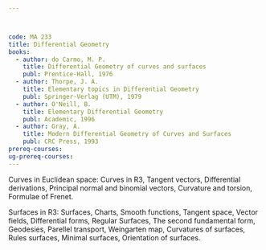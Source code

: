 ```yaml
---



code: MA 233
title: Differential Geometry
books:
  - author: do Carmo, M. P.
    title: Differential Geometry of curves and surfaces
    publ: Prentice-Hall, 1976
  - author: Thorpe, J. A.
    title: Elementary topics in Differential Geometry
    publ: Springer-Verlag (UTM), 1979
  - author: O'Neill, B.
    title: Elementary Differential Geometry
    publ: Academic, 1996
  - author: Gray, A.
    title: Modern Differential Geometry of Curves and Surfaces
    publ: CRC Press, 1993
prereq-courses: 
ug-prereq-courses: 
---
```





Curves in Euclidean space: Curves in R3, Tangent vectors, Differential
derivations, Principal normal and binomial vectors, Curvature and torsion,
Formulae of Frenet.

Surfaces in R3: Surfaces, Charts, Smooth functions, Tangent space, Vector
fields, Differential forms, Regular Surfaces, The second fundamental form,
Geodesies, Parellel transport, Weingarten map, Curvatures of surfaces, Rules
surfaces, Minimal surfaces, Orientation of surfaces.
 
   
